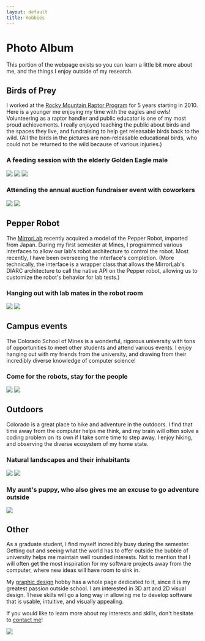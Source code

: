 ```yaml
---
layout: default
title: Hobbies
---
```


# Photo Album

This portion of the webpage exists so you can learn a little bit more about me, and the things I enjoy outside of my research.

## Birds of Prey

I worked at the [Rocky Mountain Raptor Program](https://www.rmrp.org/) for 5 years starting in 2010. Here is a younger me enjoying my time with the eagles and owls! Volunteering as a raptor handler and public educator is one of my most proud achievements. I really enjoyed teaching the public about birds and the spaces they live, and fundraising to help get releasable birds back to the wild. (All the birds in the pictures are non-releasable educational birds, who could not be returned to the wild because of various injuries.)

### A feeding session with the elderly Golden Eagle male

![](assets/eaglefront.jpg)
![](assets/eagleside.jpg)
![](assets/eaglefeed.jpg)

### Attending the annual auction fundraiser event with coworkers

![](assets/auction.jpg)
![](assets/auctionowl.jpg)

## Pepper Robot

The [MirrorLab](http://mirrorlab.mines.edu/) recently acquired a model of the Pepper Robot, imported from Japan. During my first semester at Mines, I programmed various interfaces to allow our lab's robot architecture to control the robot. Most recently, I have been overseeing the interface's completion. (More technically, the interface is a wrapper class that allows the MirrorLab's DIARC architecture to call the native API on the Pepper robot, allowing us to customize the robot's behavior for lab tests.)

### Hanging out with lab mates in the robot room

![](assets/pepperfriend.jpg)
![](assets/pepperme.jpg)

## Campus events

The Colorado School of Mines is a wonderful, rigorous university with tons of opportunities to meet other students and attend various events. I enjoy hanging out with my friends from the university, and drawing from their incredibly diverse knowledge of computer science!

### Come for the robots, stay for the people

![](assets/friends2.jpg)
![](assets/friends1.jpg)

## Outdoors

Colorado is a great place to hike and adventure in the outdoors. I find that time away from the computer helps me think, and my brain will often solve a coding problem on its own if I take some time to step away. I enjoy hiking, and observing the diverse ecosystem of my home state.

### Natural landscapes and their inhabitants

![](assets/overlook.jpg)
![](assets/mantis.jpg)

### My aunt's puppy, who also gives me an excuse to go adventure outside

![](assets/snowduke.jpg)

## Other

As a graduate student, I find myself incredibly busy during the semester. Getting out and seeing what the world has to offer outside the bubble of university helps me maintain well rounded interests. Not to mention that I will often get the most inspiration for my software projects away from the computer, where new ideas will have room to sink in.

My [graphic design](/graphics) hobby has a whole page dedicated to it, since it is my greatest passion outside school. I am interested in 3D art and 2D visual design. These skills will go a long way in allowing me to develop software that is usable, intuitive, and visually appealing.

If you would like to learn more about my interests and skills, don't hesitate to [contact me](/contact)!


![](assets/fondue.jpg)


